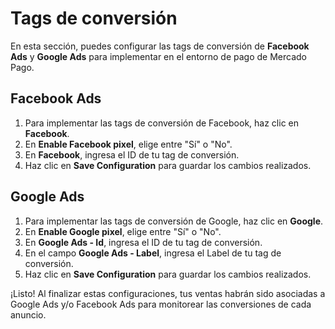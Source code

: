 # Tags de conversión

En esta sección, puedes configurar las tags de conversión de **Facebook Ads** y **Google Ads** para implementar en el entorno de pago de Mercado Pago.

## Facebook Ads

1. Para implementar las tags de conversión de Facebook, haz clic en **Facebook**.
2. En **Enable Facebook pixel**, elige entre "Sí" o "No".
3. En **Facebook**, ingresa el ID de tu tag de conversión.
4. Haz clic en **Save Configuration** para guardar los cambios realizados.

## Google Ads

1. Para implementar las tags de conversión de Google, haz clic en **Google**.
2. En **Enable Google pixel**, elige entre "Sí" o "No".
3. En **Google Ads - Id**, ingresa el ID de tu tag de conversión.
4. En el campo **Google Ads - Label**, ingresa el Label de tu tag de conversión.
5. Haz clic en **Save Configuration** para guardar los cambios realizados. 

¡Listo! Al finalizar estas configuraciones, tus ventas habrán sido asociadas a Google Ads y/o Facebook Ads para monitorear las conversiones de cada anuncio.